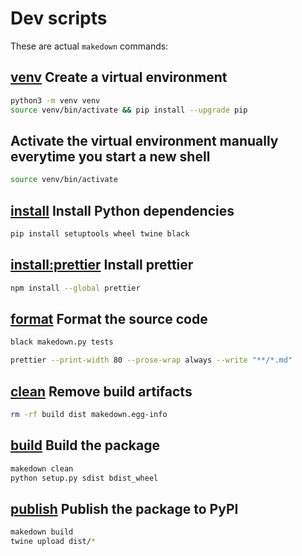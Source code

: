 # Dev scripts

These are actual `makedown` commands:

## [venv]() Create a virtual environment

```bash
python3 -m venv venv
source venv/bin/activate && pip install --upgrade pip
```

## Activate the virtual environment manually everytime you start a new shell

```bash
source venv/bin/activate
```

## [install]() Install Python dependencies

```bash
pip install setuptools wheel twine black
```

## [install:prettier]() Install prettier

```bash
npm install --global prettier
```

## [format]() Format the source code

```bash
black makedown.py tests

prettier --print-width 80 --prose-wrap always --write "**/*.md"
```

## [clean]() Remove build artifacts

```bash
rm -rf build dist makedown.egg-info
```

## [build]() Build the package

```bash
makedown clean
python setup.py sdist bdist_wheel
```

## [publish]() Publish the package to PyPI

```bash
makedown build
twine upload dist/*
```
